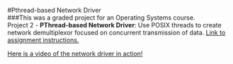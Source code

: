 #Pthread-based Network Driver
<br>
###This was a graded project for an Operating Systems course.
<br>
Project 2 - <b>PThread-based Network Driver</b>: Use POSIX threads to create network demultiplexor focused on concurrent transmission of data. <a href="https://www.cs.uoregon.edu/Classes/16S/cis415/Projects/project2.pdf">Link to assignment instructions.</a>

<a href="https://www.youtube.com/watch?v=TYlFCX1NWik">Here is a video of the network driver in action!</a>
